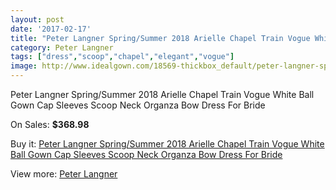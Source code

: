 ```yaml
---
layout: post
date: '2017-02-17'
title: "Peter Langner Spring/Summer 2018 Arielle Chapel Train Vogue White Ball Gown Cap Sleeves Scoop Neck Organza Bow Dress For Bride"
category: Peter Langner
tags: ["dress","scoop","chapel","elegant","vogue"]
image: http://www.idealgown.com/18569-thickbox_default/peter-langner-spring-summer-2018-arielle-chapel-train-vogue-white-ball-gown-cap-sleeves-scoop-neck-organza-bow-dress-for-bride.jpg
---
```

Peter Langner Spring/Summer 2018 Arielle Chapel Train Vogue White Ball Gown Cap Sleeves Scoop Neck Organza Bow Dress For Bride

On Sales: **$368.98**
<a href="https://www.idealgown.com/en/peter-langner/7144-peter-langner-spring-summer-2018-arielle-chapel-train-vogue-white-ball-gown-cap-sleeves-scoop-neck-organza-bow-dress-for-bride.html"><amp-img layout="responsive" width="600" height="600" src="//www.idealgown.com/18569-thickbox_default/peter-langner-spring-summer-2018-arielle-chapel-train-vogue-white-ball-gown-cap-sleeves-scoop-neck-organza-bow-dress-for-bride.jpg" alt="Peter Langner Spring/Summer 2018 Arielle Chapel Train Vogue White Ball Gown Cap Sleeves Scoop Neck Organza Bow Dress For Bride 0" /></a>
<a href="https://www.idealgown.com/en/peter-langner/7144-peter-langner-spring-summer-2018-arielle-chapel-train-vogue-white-ball-gown-cap-sleeves-scoop-neck-organza-bow-dress-for-bride.html"><amp-img layout="responsive" width="600" height="600" src="//www.idealgown.com/18575-thickbox_default/peter-langner-spring-summer-2018-arielle-chapel-train-vogue-white-ball-gown-cap-sleeves-scoop-neck-organza-bow-dress-for-bride.jpg" alt="Peter Langner Spring/Summer 2018 Arielle Chapel Train Vogue White Ball Gown Cap Sleeves Scoop Neck Organza Bow Dress For Bride 1" /></a>
<a href="https://www.idealgown.com/en/peter-langner/7144-peter-langner-spring-summer-2018-arielle-chapel-train-vogue-white-ball-gown-cap-sleeves-scoop-neck-organza-bow-dress-for-bride.html"><amp-img layout="responsive" width="600" height="600" src="//www.idealgown.com/18574-thickbox_default/peter-langner-spring-summer-2018-arielle-chapel-train-vogue-white-ball-gown-cap-sleeves-scoop-neck-organza-bow-dress-for-bride.jpg" alt="Peter Langner Spring/Summer 2018 Arielle Chapel Train Vogue White Ball Gown Cap Sleeves Scoop Neck Organza Bow Dress For Bride 2" /></a>
<a href="https://www.idealgown.com/en/peter-langner/7144-peter-langner-spring-summer-2018-arielle-chapel-train-vogue-white-ball-gown-cap-sleeves-scoop-neck-organza-bow-dress-for-bride.html"><amp-img layout="responsive" width="600" height="600" src="//www.idealgown.com/18573-thickbox_default/peter-langner-spring-summer-2018-arielle-chapel-train-vogue-white-ball-gown-cap-sleeves-scoop-neck-organza-bow-dress-for-bride.jpg" alt="Peter Langner Spring/Summer 2018 Arielle Chapel Train Vogue White Ball Gown Cap Sleeves Scoop Neck Organza Bow Dress For Bride 3" /></a>
<a href="https://www.idealgown.com/en/peter-langner/7144-peter-langner-spring-summer-2018-arielle-chapel-train-vogue-white-ball-gown-cap-sleeves-scoop-neck-organza-bow-dress-for-bride.html"><amp-img layout="responsive" width="600" height="600" src="//www.idealgown.com/18572-thickbox_default/peter-langner-spring-summer-2018-arielle-chapel-train-vogue-white-ball-gown-cap-sleeves-scoop-neck-organza-bow-dress-for-bride.jpg" alt="Peter Langner Spring/Summer 2018 Arielle Chapel Train Vogue White Ball Gown Cap Sleeves Scoop Neck Organza Bow Dress For Bride 4" /></a>
<a href="https://www.idealgown.com/en/peter-langner/7144-peter-langner-spring-summer-2018-arielle-chapel-train-vogue-white-ball-gown-cap-sleeves-scoop-neck-organza-bow-dress-for-bride.html"><amp-img layout="responsive" width="600" height="600" src="//www.idealgown.com/18571-thickbox_default/peter-langner-spring-summer-2018-arielle-chapel-train-vogue-white-ball-gown-cap-sleeves-scoop-neck-organza-bow-dress-for-bride.jpg" alt="Peter Langner Spring/Summer 2018 Arielle Chapel Train Vogue White Ball Gown Cap Sleeves Scoop Neck Organza Bow Dress For Bride 5" /></a>
<a href="https://www.idealgown.com/en/peter-langner/7144-peter-langner-spring-summer-2018-arielle-chapel-train-vogue-white-ball-gown-cap-sleeves-scoop-neck-organza-bow-dress-for-bride.html"><amp-img layout="responsive" width="600" height="600" src="//www.idealgown.com/18570-thickbox_default/peter-langner-spring-summer-2018-arielle-chapel-train-vogue-white-ball-gown-cap-sleeves-scoop-neck-organza-bow-dress-for-bride.jpg" alt="Peter Langner Spring/Summer 2018 Arielle Chapel Train Vogue White Ball Gown Cap Sleeves Scoop Neck Organza Bow Dress For Bride 6" /></a>

Buy it: [Peter Langner Spring/Summer 2018 Arielle Chapel Train Vogue White Ball Gown Cap Sleeves Scoop Neck Organza Bow Dress For Bride](https://www.idealgown.com/en/peter-langner/7144-peter-langner-spring-summer-2018-arielle-chapel-train-vogue-white-ball-gown-cap-sleeves-scoop-neck-organza-bow-dress-for-bride.html "Peter Langner Spring/Summer 2018 Arielle Chapel Train Vogue White Ball Gown Cap Sleeves Scoop Neck Organza Bow Dress For Bride")

View more: [Peter Langner](https://www.idealgown.com/en/136-peter-langner "Peter Langner")